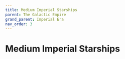 ```yaml
---
title: Medium Imperial Starships
parent: The Galactic Empire
grand_parent: Imperial Era
nav_order: 3
---
```


# Medium Imperial Starships

